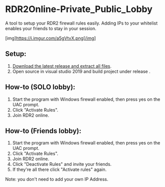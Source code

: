 # RDR2Online-Private_Public_Lobby
A tool to setup your RDR2 firewall rules easily. Adding IPs to your whitelist enables your friends to stay in your session.

[img]https://i.imgur.com/a5gVtvX.png[/img]

## Setup:
1. [Download the latest release and extract all files](https://github.com/plumbwicked/RDR2Online-Private_Public_Lobby/archive/master.zip).
2. Open source in visual studio 2019 and build project under release . 



## How-to (SOLO lobby):
1. Start the program with Windows firewall enabled, then press yes on the UAC prompt.
2. Click "Activate Rules".
3. Join RDR2 online.

## How-to (Friends lobby):
1. Start the program with Windows firewall enabled, then press yes on the UAC prompt.
2. Click "Activate Rules".
3. Join RDR2 online.
4. Click "Deactivate Rules" and invite your friends.
5. If they're all there click "Activate rules" again.

Note: you don't need to add your own IP Address.


